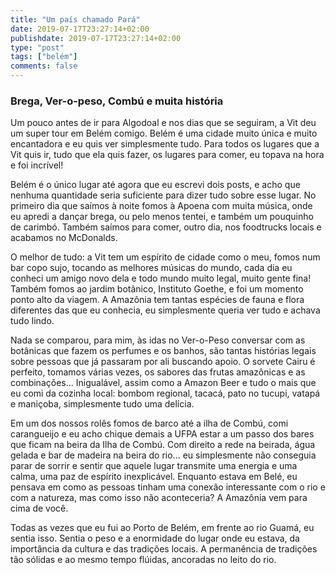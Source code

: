 ```yaml
---
title: "Um país chamado Pará"
date: 2019-07-17T23:27:14+02:00
publishdate: 2019-07-17T23:27:14+02:00
type: "post"
tags: ["belém"]
comments: false
---
```

### Brega, Ver-o-peso, Combú e muita história

Um pouco antes de ir para Algodoal e nos dias que se seguiram, a Vit deu um super tour em Belém comigo. Belém é uma cidade muito única e muito encantadora e eu quis ver simplesmente tudo. Para todos os lugares que a Vit quis ir, tudo que ela quis fazer, os lugares para comer, eu topava na hora e foi incrível!

Belém é o único lugar até agora que eu escrevi dois posts, e acho que nenhuma quantidade seria suficiente para dizer tudo sobre esse lugar. No primeiro dia que saímos à noite fomos à Apoena com muita música, onde eu apredi a dançar brega, ou pelo menos tentei, e também um pouquinho de carimbó. Também saímos para comer, outro dia, nos foodtrucks locais e acabamos no McDonalds. 

O melhor de tudo: a Vit tem um espírito de cidade como o meu, fomos num bar copo sujo, tocando as melhores músicas do mundo, cada dia eu conheci um amigo novo dela e todo mundo muito legal, muito gente fina! Também fomos ao jardim botânico, Instituto Goethe, e foi um momento ponto alto da viagem. A Amazônia tem tantas espécies de fauna e flora diferentes das que eu conhecia, eu simplesmente queria ver tudo e achava tudo lindo. 

Nada se comparou, para mim, às idas no Ver-o-Peso conversar com as botânicas que fazem os perfumes e os banhos, são tantas histórias legais sobre pessoas que já passaram por ali buscando apoio. O sorvete Cairu é perfeito, tomamos várias vezes, os sabores das frutas amazônicas e as combinações... Inigualável, assim como a Amazon Beer e tudo o mais que eu comi da cozinha local: bombom regional, tacacá, pato no tucupi, vatapá e maniçoba, simplesmente tudo uma delícia. 

Em um dos nossos rolês fomos de barco até a ilha de Combú, comi carangueijo e eu acho chique demais a UFPA estar a um passo dos bares que ficam na beira da Ilha de Combú. Com direito a rede na beirada, água gelada e bar de madeira na beira do rio... eu simplesmente não conseguia parar de sorrir e sentir que aquele lugar transmite uma energia e uma calma, uma paz de espírito inexplicável. Enquanto estava em Belé, eu pensava em como as pessoas tinham uma conexão interessante com o rio e com a natureza, mas como isso não aconteceria? A Amazônia vem para cima de você.

Todas as vezes que eu fui ao Porto de Belém, em frente ao rio Guamá, eu sentia isso. Sentia o peso e a enormidade do lugar onde eu estava, da importância da cultura e das tradições locais. A permanência de tradições tão sólidas e ao mesmo tempo flúidas, ancoradas no leito do rio. 